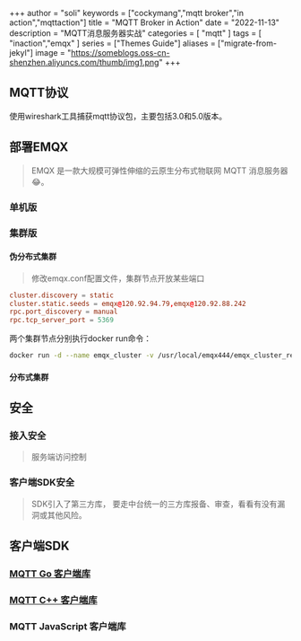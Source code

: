 +++
author = "soli"
keywords = ["cockymang","mqtt broker","in action","mqttaction"]
title = "MQTT Broker in Action"
date = "2022-11-13"
description = "MQTT消息服务器实战"
categories = [
"mqtt"
]
tags = [
"inaction","emqx"
]
series = ["Themes Guide"]
aliases = ["migrate-from-jekyl"]
image = "https://someblogs.oss-cn-shenzhen.aliyuncs.com/thumb/img1.png"
+++
<!--more-->
## MQTT协议
使用wireshark工具捕获mqtt协议包，主要包括3.0和5.0版本。
## 部署EMQX
> EMQX 是一款大规模可弹性伸缩的云原生分布式物联网 MQTT 消息服务器:joy:。
### 单机版
### 集群版
#### 伪分布式集群
> 修改emqx.conf配置文件，集群节点开放某些端口
```conf
cluster.discovery = static
cluster.static.seeds = emqx@120.92.94.79,emqx@120.92.88.242
rpc.port_discovery = manual
rpc.tcp_server_port = 5369
```
两个集群节点分别执行docker run命令：
```sh
docker run -d --name emqx_cluster -v /usr/local/emqx444/emqx_cluster_remote/docker/dockeremqx/emqx.conf:/opt/emqx/etc/emqx.conf -v /usr/local/emqx444/emqx_cluster_remote/docker/dockeremqx/emqx_auth_mysql.conf:/opt/emqx/etc/plugins/emqx_auth_mysql.conf -v /usr/local/emqx444/emqx_cluster_remote/docker/dockeremqx/loaded_plugins:/opt/emqx/data/loaded_plugins --env EMQX_LOG__TO=both --env EMQX_HOST=120.92.94.79 -p 1883:1883 -p 8081:8081 -p 8083:8083 -p 8084:8084 -p 8883:8883 -p 18083:18083 -p 4370:4370 -p 5370:5370 -p 4369:4369 -p 5369:5369 -p 6369:6369 -p 6370:6370 emqx/emqx:4.4.4
```
#### 分布式集群


## 安全
### 接入安全
> 服务端访问控制
### 客户端SDK安全
> SDK引入了第三方库， 要走中台统一的三方库报备、审查，看看有没有漏洞或其他风险。

## 客户端SDK
### [MQTT Go 客户端库](https://github.com/eclipse/paho.golang)
### [MQTT C++ 客户端库](https://github.com/eclipse/paho.mqtt.cpp)
### MQTT JavaScript 客户端库